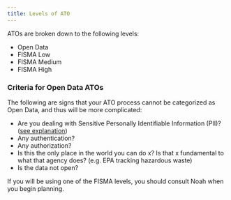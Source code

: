 ```yaml
---
title: Levels of ATO
---
```


ATOs are broken down to the following levels:

* Open Data
* FISMA Low
* FISMA Medium
* FISMA High

### Criteria for Open Data ATOs

The following are signs that your ATO process cannot be categorized as Open Data, and thus will be more complicated:

* Are you dealing with Sensitive Personally Identifiable Information (PII)? ([see explanation](../security/pii/))
* Any authentication?
* Any authorization?
* Is this the only place in the world you can do x? Is that x fundamental to what that agency does? (e.g. EPA tracking hazardous waste)
* Is the data not open?

If you will be using one of the FISMA levels, you should consult Noah when you begin planning.
